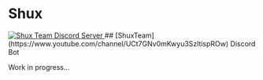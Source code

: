 # Shux
<a href="https://discord.gg/6y7Fh8x">
  <img src="https://discordapp.com/api/guilds/392414185633611776/widget.png?style=shield" alt="Shux Team Discord Server">
</a>
## [ShuxTeam](https://www.youtube.com/channel/UCt7GNv0mKwyu3SzltispROw) Discord Bot

Work in progress...

